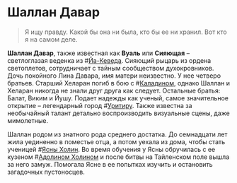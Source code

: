 # Шаллан Давар

> Я ищу правду. Какой бы она ни была, кто бы ее ни хранил. Вот кто я на самом деле.

**Шаллан Давар**, также известная как **Вуаль** или **Сияющая** – светлоглазая веденка из #[Йа-Кеведа](locations/jah-keved). Сияющий рыцарь из ордена светоплетов, сотрудничает с тайным сообществом духокровников. Дочь покойного Лина Давара, имя матери неизвестно. У нее четверо братьев. Старший Хеларан погиб в бою с #[Каладином](characters/kaladin), однако Шаллан и Хеларан никогда не знали друг друга как следует. Остальные братья: Балат, Виким и Йушу. Подает надежды как ученый, самое значительное открытие – легендарный город #[Уритиру](locations/urithiru). Также известна за необычайный талант детально воспроизводить визуальные сцены, даже мимолетные.

Шаллан родом из знатного рода среднего достатка. До семнадцати лет жила уединенно в поместье отца, а потом уехала из дома, чтобы стать ученицей #[Ясны Холин](characters/jasnah). Во время обучения у Ясны обручилась с ее кузеном #[Адолином Холином](characters/adolin) и после битвы на Тайленском поле вышла за него замуж. Помогала Ясне в ее попытках изучить и остановить загадочных пустоносцев.
